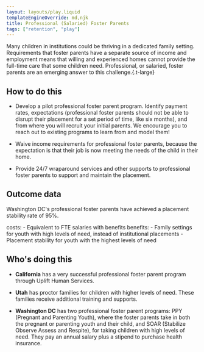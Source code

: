 ```yaml
---
layout: layouts/play.liquid
templateEngineOverride: md,njk
title: Professional (Salaried) Foster Parents
tags: ["retention", "play"]
---
```


Many children in institutions could be thriving in a dedicated family setting. Requirements that foster parents have a separate source of income and employment means that willing and experienced homes cannot provide the full-time care that some children need. Professional, or salaried, foster parents are an emerging answer to this challenge.{.t-large}

## How to do this

* Develop a pilot professional foster parent program. Identify payment rates, expectations (professional foster parents should not be able to disrupt their placement for a set period of time, like six months), and from where you will recruit your initial parents. We encourage you to reach out to existing programs to learn from and model them!

* Waive income requirements for professional foster parents, because the expectation is that their job is now meeting the needs of the child in their home.

* Provide 24/7 wraparound services and other supports to professional foster parents to support and maintain the placement.

## Outcome data

Washington DC's professional foster parents have achieved a placement stability rate of 95%.

  costs:
    - Equivalent to FTE salaries with benefits
  benefits:
    - Family settings for youth with high levels of need, instead of institutional placements
    - Placement stability for youth with the highest levels of need

## Who's doing this

* **California** has a very successful professional foster parent program through Uplift Human Services.

* **Utah** has proctor families for children with higher levels of need. These families receive additional training and supports.

* **Washington DC** has two professional foster parent programs: PPY (Pregnant and Parenting Youth), where the foster parents take in both the pregnant or parenting youth and their child, and SOAR (Stabilize Observe Assess and Respite), for taking children with high levels of need. They pay an annual salary plus a stipend to purchase health insurance.